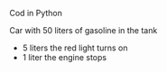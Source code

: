 Cod in Python

Car with 50 liters of gasoline in the tank
- 5 liters the red light turns on
- 1 liter the engine stops